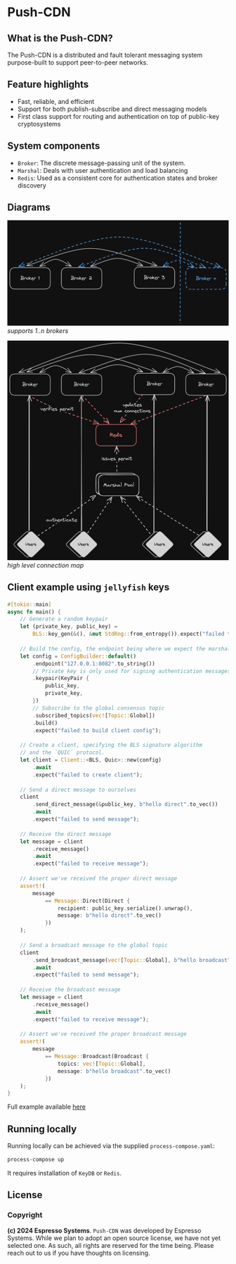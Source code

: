 # Push-CDN

## What is the Push-CDN?
The Push-CDN is a distributed and fault tolerant messaging system purpose-built to support peer-to-peer networks.

## Feature highlights
- Fast, reliable, and efficient
- Support for both publish-subscribe and direct messaging models
- First class support for routing and authentication on top of public-key cryptosystems

## System components
- `Broker`: The discrete message-passing unit of the system.
- `Marshal`: Deals with user authentication and load balancing
- `Redis`: Used as a consistent core for authentication states and broker discovery 

## Diagrams
![supports 1..n brokers](https://github.com/EspressoSystems/push-cdn/blob/master/diagrams/nbrokers.png?raw=true)
*supports 1..n brokers*

![high level connection map](https://github.com/EspressoSystems/push-cdn/blob/master/diagrams/high-level-connections.png?raw=true)
*high level connection map*

## Client example using `jellyfish` keys
```rust
#[tokio::main]
async fn main() {
    // Generate a random keypair
    let (private_key, public_key) =
        BLS::key_gen(&(), &mut StdRng::from_entropy()).expect("failed to generate key");

    // Build the config, the endpoint being where we expect the marshal to be
    let config = ConfigBuilder::default()
        .endpoint("127.0.0.1:8082".to_string())
        // Private key is only used for signing authentication messages
        .keypair(KeyPair {
            public_key,
            private_key,
        })
        // Subscribe to the global consensus topic
        .subscribed_topics(vec![Topic::Global])
        .build()
        .expect("failed to build client config");

    // Create a client, specifying the BLS signature algorithm
    // and the `QUIC` protocol.
    let client = Client::<BLS, Quic>::new(config)
        .await
        .expect("failed to create client");

    // Send a direct message to ourselves
    client
        .send_direct_message(&public_key, b"hello direct".to_vec())
        .await
        .expect("failed to send message");

    // Receive the direct message
    let message = client
        .receive_message()
        .await
        .expect("failed to receive message");

    // Assert we've received the proper direct message
    assert!(
        message
            == Message::Direct(Direct {
                recipient: public_key.serialize().unwrap(),
                message: b"hello direct".to_vec()
            })
    );

    // Send a broadcast message to the global topic
    client
        .send_broadcast_message(vec![Topic::Global], b"hello broadcast".to_vec())
        .await
        .expect("failed to send message");

    // Receive the broadcast message
    let message = client
        .receive_message()
        .await
        .expect("failed to receive message");

    // Assert we've received the proper broadcast message
    assert!(
        message
            == Message::Broadcast(Broadcast {
                topics: vec![Topic::Global],
                message: b"hello broadcast".to_vec()
            })
    );
}
```
Full example available [here](./cdn-client/src/main.rs)

## Running locally
Running locally can be achieved via the supplied `process-compose.yaml`:
```bash
process-compose up
```

It requires installation of `KeyDB` or `Redis`.

## License
### Copyright
**(c) 2024 Espresso Systems**.
`Push-CDN` was developed by Espresso Systems. While we plan to adopt an open source license, we have not yet selected one. As such, all rights are reserved for the time being. Please reach out to us if you have thoughts on licensing.
